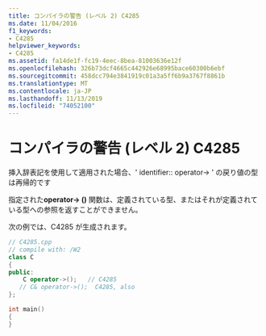 ```yaml
---
title: コンパイラの警告 (レベル 2) C4285
ms.date: 11/04/2016
f1_keywords:
- C4285
helpviewer_keywords:
- C4285
ms.assetid: fa14de1f-fc19-4eec-8bea-81003636e12f
ms.openlocfilehash: 326b73dcf4665c442926e68995bace60300b6ebf
ms.sourcegitcommit: 458dcc794e3841919c01a3a5ff6b9a3767f8861b
ms.translationtype: MT
ms.contentlocale: ja-JP
ms.lasthandoff: 11/13/2019
ms.locfileid: "74052100"
---
```

# <a name="compiler-warning-level-2-c4285"></a>コンパイラの警告 (レベル 2) C4285

挿入辞表記を使用して適用された場合、' identifier:: operator-> ' の戻り値の型は再帰的です

指定された**operator-> ()** 関数は、定義されている型、またはそれが定義されている型への参照を返すことができません。

次の例では、C4285 が生成されます。

```cpp
// C4285.cpp
// compile with: /W2
class C
{
public:
    C operator->();   // C4285
   // C& operator->();  C4285, also
};

int main()
{
}
```